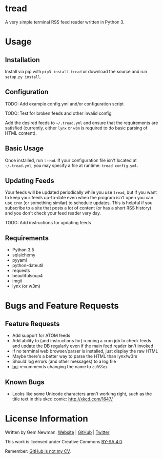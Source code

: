 tread
=====

A very simple terminal RSS feed reader written in Python 3.

Usage
=====

Installation
------------

Install via pip with `pip3 install tread` or download the source and run
`setup.py install`.

Configuration
-------------

TODO: Add example config.yml and/or configuration script

TODO: Test for broken feeds and other invalid config

Add the desired feeds to `~/.tread.yml` and ensure that the requirements are
satisfied (currently, either `lynx` or `w3m` is required to do basic parsing of
HTML content).

Basic Usage
-----------

Once installed, run `tread`. If your configuration file isn't located at
`~/.tread.yml`, you may specify a file at runtime: `tread config.yml`.

Updating Feeds
--------------

Your feeds will be updated periodically while you use `tread`, but if you want
to keep your feeds up-to-date even when the program isn't open you can use
`cron` (or something similar) to schedule updates. This is helpful if you
subscribe to a site that posts a lot of content (or has a short RSS history) and
you don't check your feed reader very day.

TODO: Add instructions for updating feeds

Requirements
------------

* Python 3.5
* sqlalchemy
* pyyaml
* python-dateutil
* requests
* beautifulsoup4
* imgii
* lynx (or w3m)

Bugs and Feature Requests
=========================

Feature Requests
----------------

* Add support for ATOM feeds
* Add ability to (and instructions for) running a cron job to check feeds and
  update the DB regularly even if the main feed reader isn't invoked
* If no terminal web browser/parser is installed, just display the raw HTML
* Maybe there's a better way to parse the HTML than lynx/w3m
* Should log errors (and other messages) to a log file
* [bcj](https://github.com/bcj) recommends changing the name to `cuRSSes`

Known Bugs
----------

* Looks like some Unicode characters aren't working right, such as the title
  text in this xkcd comic: http://xkcd.com/1647/

License Information
===================

Written by Gem Newman. [Website](http://spurll.com) | [GitHub](https://github.com/spurll/) | [Twitter](https://twitter.com/spurll)

This work is licensed under Creative Commons [BY-SA 4.0](http://creativecommons.org/licenses/by-sa/4.0/).

Remember: [GitHub is not my CV](https://blog.jcoglan.com/2013/11/15/why-github-is-not-your-cv/).
